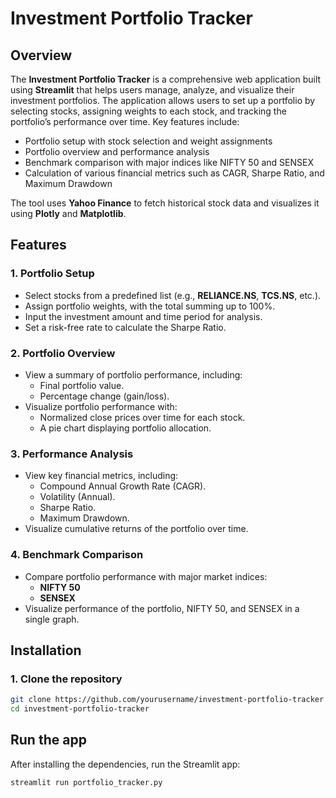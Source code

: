 # Investment Portfolio Tracker

## Overview

The **Investment Portfolio Tracker** is a comprehensive web application built using **Streamlit** that helps users manage, analyze, and visualize their investment portfolios. The application allows users to set up a portfolio by selecting stocks, assigning weights to each stock, and tracking the portfolio’s performance over time. Key features include:

- Portfolio setup with stock selection and weight assignments
- Portfolio overview and performance analysis
- Benchmark comparison with major indices like NIFTY 50 and SENSEX
- Calculation of various financial metrics such as CAGR, Sharpe Ratio, and Maximum Drawdown

The tool uses **Yahoo Finance** to fetch historical stock data and visualizes it using **Plotly** and **Matplotlib**.

## Features

### 1. **Portfolio Setup**
   - Select stocks from a predefined list (e.g., **RELIANCE.NS**, **TCS.NS**, etc.).
   - Assign portfolio weights, with the total summing up to 100%.
   - Input the investment amount and time period for analysis.
   - Set a risk-free rate to calculate the Sharpe Ratio.

### 2. **Portfolio Overview**
   - View a summary of portfolio performance, including:
     - Final portfolio value.
     - Percentage change (gain/loss).
   - Visualize portfolio performance with:
     - Normalized close prices over time for each stock.
     - A pie chart displaying portfolio allocation.

### 3. **Performance Analysis**
   - View key financial metrics, including:
     - Compound Annual Growth Rate (CAGR).
     - Volatility (Annual).
     - Sharpe Ratio.
     - Maximum Drawdown.
   - Visualize cumulative returns of the portfolio over time.

### 4. **Benchmark Comparison**
   - Compare portfolio performance with major market indices:
     - **NIFTY 50**
     - **SENSEX**
   - Visualize performance of the portfolio, NIFTY 50, and SENSEX in a single graph.

## Installation

### 1. Clone the repository

```bash
git clone https://github.com/yourusername/investment-portfolio-tracker.git
cd investment-portfolio-tracker
```

## Run the app

After installing the dependencies, run the Streamlit app:

```bash
streamlit run portfolio_tracker.py
```

